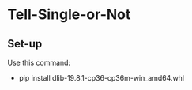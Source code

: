 # Tell-Single-or-Not
## Set-up
Use this command:
- pip install dlib-19.8.1-cp36-cp36m-win_amd64.whl
